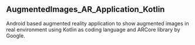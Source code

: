 ## AugmentedImages_AR_Application_Kotlin

Android based augmented reality application to show augmented images in real environment using Kotlin as coding language and ARCore library by Google.
